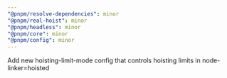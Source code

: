 ```yaml
---
"@pnpm/resolve-dependencies": minor
"@pnpm/real-hoist": minor
"@pnpm/headless": minor
"@pnpm/core": minor
"@pnpm/config": minor
---
```


Add new hoisting-limit-mode config that controls hoisting limits in node-linker=hoisted
